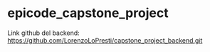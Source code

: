 # epicode_capstone_project

Link github del backend:
https://github.com/LorenzoLoPresti/capstone_project_backend.git
